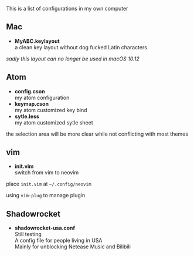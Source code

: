 This is a list of configurations in my own computer

## Mac

- **MyABC.keylayout** <br>
a clean key layout without dog fucked Latin characters

*sadly this layout can no longer be used in macOS 10.12*

## Atom

- **config.cson**<br>
my atom configuration
- **keymap.cson**<br>
my atom customized key bind
- **sytle.less**<br>
my atom customized sytle sheet

the selection area will be more clear while not conflicting with most themes

## vim
- **init.vim**<br>
switch from vim to neovim

place `init.vim` at `~/.config/neovim`

using `vim-plug` to manage plugin

## Shadowrocket
- **shadowrocket-usa.conf**<br>
Still testing<br>
A config file for people living in USA<br>
Mainly for unblocking Netease Music and Bilibili<br>
